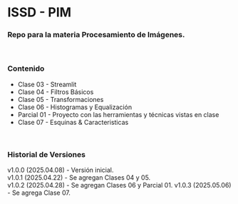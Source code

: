 # ISSD - PIM

### Repo para la materia **Procesamiento de Imágenes**.

&nbsp;

### Contenido

- Clase 03 - Streamlit
- Clase 04 - Filtros Básicos
- Clase 05 - Transformaciones
- Clase 06 - Histogramas y Equalización
- Parcial 01 - Proyecto con las herramientas y técnicas vistas en clase
- Clase 07 - Esquinas & Caracteristicas

&nbsp;

### Historial de Versiones

v1.0.0 (2025.04.08) - Versión inicial.  
v1.0.1 (2025.04.22) - Se agregan Clases 04 y 05.  
v1.0.2 (2025.04.28) - Se agregan Clases 06 y Parcial 01.
v1.0.3 (2025.05.06) - Se agrega Clase 07.

&nbsp;
